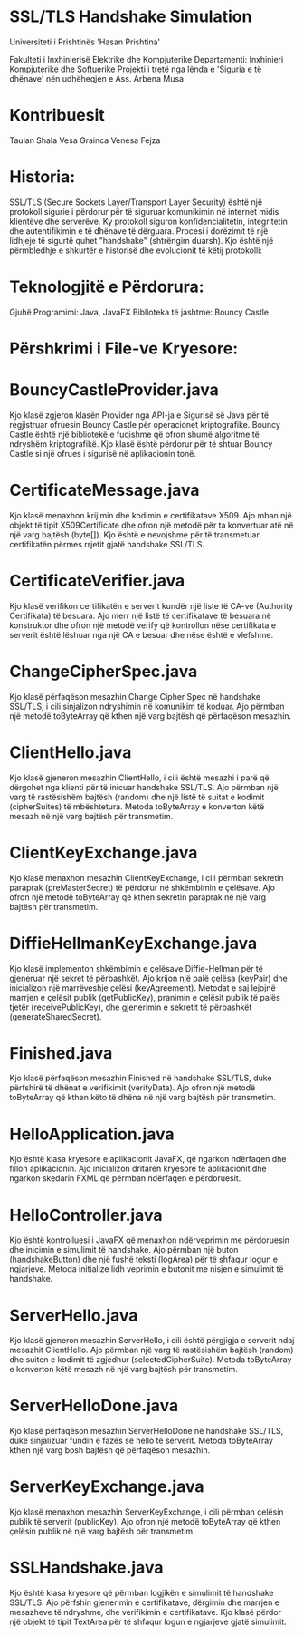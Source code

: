 # SSL/TLS Handshake Simulation
Universiteti i Prishtinës 'Hasan Prishtina' 

Fakulteti i Inxhinierisë Elektrike dhe Kompjuterike
Departamenti: Inxhinieri Kompjuterike dhe Softuerike
Projekti i tretë nga lënda e 'Siguria e të dhënave' nën udhëheqjen e Ass. Arbena Musa

# Kontribuesit
Taulan Shala
Vesa Grainca
Venesa Fejza

# Historia:
SSL/TLS (Secure Sockets Layer/Transport Layer Security) është një protokoll sigurie i përdorur për të siguruar komunikimin në internet midis klientëve dhe serverëve. Ky protokoll siguron konfidencialitetin, integritetin dhe autentifikimin e të dhënave të dërguara. Procesi i dorëzimit të një lidhjeje të sigurtë quhet "handshake" (shtrëngim duarsh). Kjo është një përmbledhje e shkurtër e historisë dhe evolucionit të këtij protokolli:

# Teknologjitë e Përdorura:
Gjuhë Programimi: Java, JavaFX
Biblioteka të jashtme: Bouncy Castle

# Përshkrimi i File-ve Kryesore:

# BouncyCastleProvider.java
Kjo klasë zgjeron klasën Provider nga API-ja e Sigurisë së Java për të regjistruar ofruesin Bouncy Castle për operacionet kriptografike. Bouncy Castle është një bibliotekë e fuqishme që ofron shumë algoritme të ndryshëm kriptografikë. Kjo klasë është përdorur për të shtuar Bouncy Castle si një ofrues i sigurisë në aplikacionin tonë.

# CertificateMessage.java
Kjo klasë menaxhon krijimin dhe kodimin e certifikatave X509. Ajo mban një objekt të tipit X509Certificate dhe ofron një metodë për ta konvertuar atë në një varg bajtësh (byte[]). Kjo është e nevojshme për të transmetuar certifikatën përmes rrjetit gjatë handshake SSL/TLS.

# CertificateVerifier.java
Kjo klasë verifikon certifikatën e serverit kundër një liste të CA-ve (Authority Certifikata) të besuara. Ajo merr një listë të certifikatave të besuara në konstruktor dhe ofron një metodë verify që kontrollon nëse certifikata e serverit është lëshuar nga një CA e besuar dhe nëse është e vlefshme.

# ChangeCipherSpec.java
Kjo klasë përfaqëson mesazhin Change Cipher Spec në handshake SSL/TLS, i cili sinjalizon ndryshimin në komunikim të koduar. Ajo përmban një metodë toByteArray që kthen një varg bajtësh që përfaqëson mesazhin.

# ClientHello.java
Kjo klasë gjeneron mesazhin ClientHello, i cili është mesazhi i parë që dërgohet nga klienti për të inicuar handshake SSL/TLS. Ajo përmban një varg të rastësishëm bajtësh (random) dhe një listë të suitat e kodimit (cipherSuites) të mbështetura. Metoda toByteArray e konverton këtë mesazh në një varg bajtësh për transmetim.

# ClientKeyExchange.java
Kjo klasë menaxhon mesazhin ClientKeyExchange, i cili përmban sekretin paraprak (preMasterSecret) të përdorur në shkëmbimin e çelësave. Ajo ofron një metodë toByteArray që kthen sekretin paraprak në një varg bajtësh për transmetim.

# DiffieHellmanKeyExchange.java
Kjo klasë implementon shkëmbimin e çelësave Diffie-Hellman për të gjeneruar një sekret të përbashkët. Ajo krijon një palë çelësa (keyPair) dhe inicializon një marrëveshje çelësi (keyAgreement). Metodat e saj lejojnë marrjen e çelësit publik (getPublicKey), pranimin e çelësit publik të palës tjetër (receivePublicKey), dhe gjenerimin e sekretit të përbashkët (generateSharedSecret).

# Finished.java
Kjo klasë përfaqëson mesazhin Finished në handshake SSL/TLS, duke përfshirë të dhënat e verifikimit (verifyData). Ajo ofron një metodë toByteArray që kthen këto të dhëna në një varg bajtësh për transmetim.

# HelloApplication.java
Kjo është klasa kryesore e aplikacionit JavaFX, që ngarkon ndërfaqen dhe fillon aplikacionin. Ajo inicializon dritaren kryesore të aplikacionit dhe ngarkon skedarin FXML që përmban ndërfaqen e përdoruesit.

# HelloController.java
Kjo është kontrolluesi i JavaFX që menaxhon ndërveprimin me përdoruesin dhe inicimin e simulimit të handshake. Ajo përmban një buton (handshakeButton) dhe një fushë teksti (logArea) për të shfaqur logun e ngjarjeve. Metoda initialize lidh veprimin e butonit me nisjen e simulimit të handshake.

# ServerHello.java
Kjo klasë gjeneron mesazhin ServerHello, i cili është përgjigja e serverit ndaj mesazhit ClientHello. Ajo përmban një varg të rastësishëm bajtësh (random) dhe suiten e kodimit të zgjedhur (selectedCipherSuite). Metoda toByteArray e konverton këtë mesazh në një varg bajtësh për transmetim.

# ServerHelloDone.java
Kjo klasë përfaqëson mesazhin ServerHelloDone në handshake SSL/TLS, duke sinjalizuar fundin e fazës së hello të serverit. Metoda toByteArray kthen një varg bosh bajtësh që përfaqëson mesazhin.

# ServerKeyExchange.java
Kjo klasë menaxhon mesazhin ServerKeyExchange, i cili përmban çelësin publik të serverit (publicKey). Ajo ofron një metodë toByteArray që kthen çelësin publik në një varg bajtësh për transmetim.

# SSLHandshake.java
Kjo është klasa kryesore që përmban logjikën e simulimit të handshake SSL/TLS. Ajo përfshin gjenerimin e certifikatave, dërgimin dhe marrjen e mesazheve të ndryshme, dhe verifikimin e certifikatave. Kjo klasë përdor një objekt të tipit TextArea për të shfaqur logun e ngjarjeve gjatë simulimit.